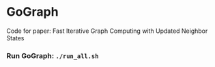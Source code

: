# GoGraph
Code for paper: Fast Iterative Graph Computing with Updated Neighbor States

### Run GoGraph: `./run_all.sh`
